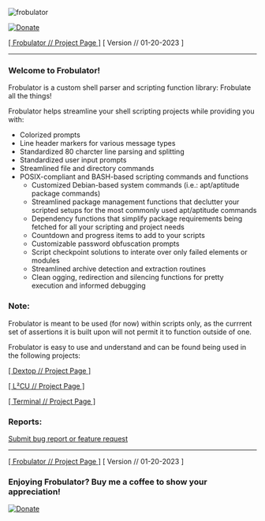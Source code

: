 ![frobulator](https://raw.githubusercontent.com/nathaneltitane/frobulator/main/frobulator.svg)

[![Donate](https://img.shields.io/badge/Donate-PayPal-000000.svg?style=for-the-badge)](https://www.paypal.com/donate/?hosted_button_id=2WZT7PCW3XDX6)

[[ Frobulator // Project Page ]](https://github.com/nathaneltitane/frobulator) [ Version // 01-20-2023 ]

---

### Welcome to Frobulator!

Frobulator is a custom shell parser and scripting function library: Frobulate all the things!

Frobulator helps streamline your shell scripting projects while providing you with:

- Colorized prompts
- Line header markers for various message types
- Standardized 80 charcter line parsing and splitting
- Standardized user input prompts
- Streamlined file and directory commands
- POSIX-compliant and BASH-based scripting commands and functions
   - Customized Debian-based system commands (i.e.: apt/aptitude package commands)
   - Streamlined package management functions that declutter your scripted setups for the most commonly used apt/aptitude commands
   - Dependency functions that simplify package requirements being fetched for all your scripting and project needs
   - Countdown and progress items to add to your scripts
   - Customizable password obfuscation prompts
   - Script checkpoint solutions to interate over only failed elements or modules
   - Streamlined archive detection and extraction routines
   - Clean ogging, redirection and silencing functions for pretty execution and informed debugging

### Note:

Frobulator is meant to be used (for now) within scripts only, as the currrent set of assertions it is built upon will not permit it to function outside of one.

Frobulator is easy to use and understand and can be found being used in the following projects:

[[ Dextop // Project Page ]](https://github.com/nathaneltitane/dextop)

[[ L²CU // Project Page ]](https://github.com/nathaneltitane/l2cu)

[[ Terminal // Project Page ]](https://github.com/nathaneltitane/terminal)

### Reports:

[Submit bug report or feature request](https://github.com/nathaneltitane/frobulator/issues)

---

[[ Frobulator // Project Page ]](https://github.com/nathaneltitane/frobulator) [ Version // 01-20-2023 ]

### Enjoying Frobulator? Buy me a coffee to show your appreciation!

[![Donate](https://img.shields.io/badge/Donate-PayPal-000000.svg?style=for-the-badge)](https://www.paypal.com/donate/?hosted_button_id=2WZT7PCW3XDX6)
